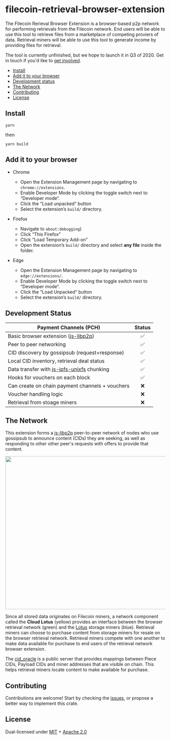 # filecoin-retrieval-browser-extension

The Filecoin Rerieval Browser Extension is a browser-based p2p network for performing retrievals from the Filecoin network. End users will be able to use this tool to retrieve files from a marketplace of competing proviers of data. Retrieval miners will be able to use this tool to generate income by providing files for retrieval.

The tool is currently unfinished, but we hope to launch it in Q3 of 2020.  Get in touch if you'd like to [get involved](#contributing).

- [Install](#install)
- [Add it to your browser](#add-it-to-your-browser)
- [Development status](#development-status)
- [The Network](#the-network)
- [Contributing](#contributing)
- [License](#license)

## Install

```
yarn
```

then

```
yarn build
```

## Add it to your browser

- Chrome

  - Open the Extension Management page by navigating to `chrome://extensions`.
  - Enable Developer Mode by clicking the toggle switch next to “Developer mode“.
  - Click the “Load unpacked“ button
  - Select the extension’s `build/` directory.

- Firefox

  - Navigate to `about:debugging`)
  - Click “This Firefox”
  - Click “Load Temporary Add-on”
  - Open the extension’s `build/` directory and select **any file** inside the folder.

- Edge

  - Open the Extension Management page by navigating to `edge://extensions/`.
  - Enable Developer Mode by clicking the toggle switch next to “Developer mode“.
  - Click the “Load Unpacked“ button
  - Select the extension’s `build/` directory.

## Development Status

| **Payment Channels (PCH)**                      |  Status            |
| ----------------------------------------------- | :----------------: |
| Basic browser extension ([js-libp2p](https://github.com/libp2p/js-libp2p)) | :white_check_mark: |
| Peer to peer networking                         | :white_check_mark: |
| CID discovery by gossipsub (request+response)   | :white_check_mark: |
| Local CID inventory, retrieval deal status      | :white_check_mark: |
| Data transfer with [js-ipfs-unixfs](https://github.com/ipfs/js-ipfs-unixfs) chunking       | :white_check_mark: |
| Hooks for vouchers on each block                | :white_check_mark: |
| Can create on chain payment channels + vouchers | :x:                |
| Voucher handling logic                          | :x:                |
| Retrieval from stoage miners                    | :x:                |

## The Network

This extension forms a [js-libp2p](https://github.com/libp2p/js-libp2p) peer-to-peer network of nodes who use gossipsub to announce content (CIDs) they are seeking, as well as responding to other other peer's requests with offers to provide that content.

<p align="center">
  <img width="863" height="480" src="https://github.com/agencyenterprise/filecoin-retrieval-browser-extension/blob/master/network-diagram.png">
</p>

Since all stored data originates on Filecoin miners, a network component called the **Cloud Lotus** (yellow) provides an interface between the browser retrieval network (green) and the [Lotus](https://github.com/filecoin-project/lotus) storage miners (blue). Retrieval miners can choose to purchase content from storage miners for resale on the browser retrieval network. Retrieval miners compete with one another to make data available for purchase to end users of the retrieval network browser extension.

The [cid_oracle](https://github.com/mgoelzer/cid_oracle) is a public server that provides mappings between Piece CIDs, Payload CIDs and miner addresses that are visible on chain.  This helps retrieval miners locate content to make available for purchase.

## Contributing

Contributions are welcome!  Start by checking the [issues](/issues), or propose a better way to implement this crate.

## License

Dual-licensed under [MIT](https://github.com/filecoin-project/lotus/blob/master/LICENSE-MIT) + [Apache 2.0](https://github.com/filecoin-project/lotus/blob/master/LICENSE-APACHE)
